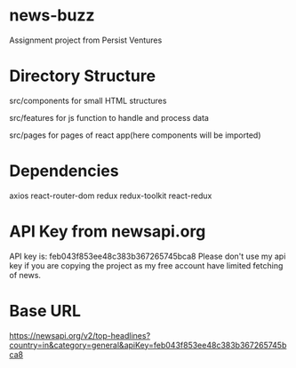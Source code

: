 # news-buzz
Assignment project from Persist Ventures


# Directory Structure

src/components for small HTML structures

src/features for js function to handle and process data

src/pages  for pages of react app(here components will be imported)

# Dependencies
axios
react-router-dom
redux
redux-toolkit
react-redux

# API Key from newsapi.org
 API key is: feb043f853ee48c383b367265745bca8
 Please don't use my api key if you are copying the project as my free account have limited fetching of news. 

 # Base URL
 https://newsapi.org/v2/top-headlines?country=in&category=general&apiKey=feb043f853ee48c383b367265745bca8